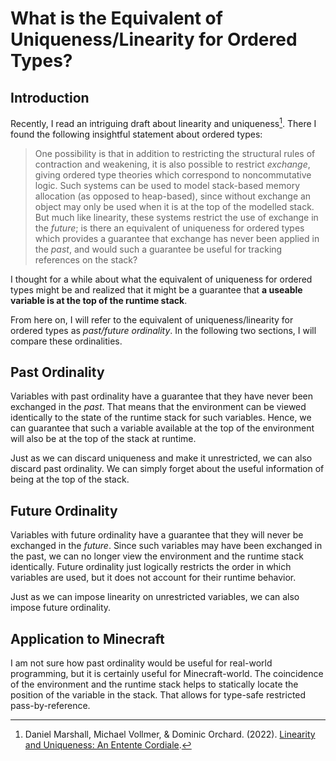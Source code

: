 # What is the Equivalent of Uniqueness/Linearity for Ordered Types?

## Introduction

Recently, I read an intriguing draft about linearity and uniqueness[^1].
There I found the following insightful statement about ordered types:
> One possibility is that in addition to restricting the structural rules of contraction and weakening, it is also possible to restrict *exchange*, giving ordered type theories which correspond to noncommutative logic. Such systems can be used to model stack-based memory allocation (as opposed to heap-based), since without exchange an object may only be used when it is at the top of the modelled stack. But much like linearity, these systems restrict the use of exchange in the *future*; is there an equivalent of uniqueness for ordered types which provides a guarantee that exchange has never been applied in the *past*, and would such a guarantee be useful for tracking references on the stack?

I thought for a while about what the equivalent of uniqueness for ordered types might be and realized that it might be a guarantee that **a useable variable is at the top of the runtime stack**.

From here on, I will refer to the equivalent of uniqueness/linearity for ordered types as *past/future ordinality*.
In the following two sections, I will compare these ordinalities.

## Past Ordinality

Variables with past ordinality have a guarantee that they have never been exchanged in the *past*.
That means that the environment can be viewed identically to the state of the runtime stack for such variables.
Hence, we can guarantee that such a variable available at the top of the environment will also be at the top of the stack at runtime.

Just as we can discard uniqueness and make it unrestricted, we can also discard past ordinality.
We can simply forget about the useful information of being at the top of the stack.

## Future Ordinality

Variables with future ordinality have a guarantee that they will never be exchanged in the *future*.
Since such variables may have been exchanged in the past, we can no longer view the environment and the runtime stack identically.
Future ordinality just logically restricts the order in which variables are used, but it does not account for their runtime behavior.

Just as we can impose linearity on unrestricted variables, we can also impose future ordinality.

## Application to Minecraft

I am not sure how past ordinality would be useful for real-world programming, but it is certainly useful for Minecraft-world.
The coincidence of the environment and the runtime stack helps to statically locate the position of the variable in the stack.
That allows for type-safe restricted pass-by-reference.

[^1]: Daniel Marshall, Michael Vollmer, & Dominic Orchard. (2022). [Linearity and Uniqueness: An Entente Cordiale](https://starsandspira.ls/docs/esop22-draft.pdf).
